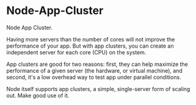 # Node-App-Cluster


Node App Cluster.

Having more servers than the number of cores will not improve the performance of your app. But with app clusters, you can create an independent server for each core (CPU) on the system.

App clusters are good for two reasons: first, they can help maximize the performance of a given server (the hardware, or virtual machine), and second, it's a low overhead way to test app under parallel conditions.

Node itself supports app clusters, a simple, single-server form of scaling out. Make good use of it.
